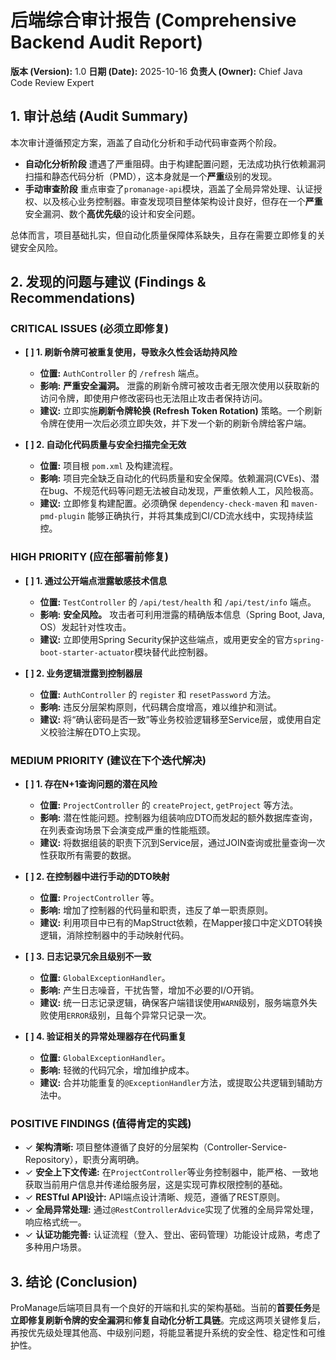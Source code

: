 # 后端综合审计报告 (Comprehensive Backend Audit Report)

**版本 (Version):** 1.0
**日期 (Date):** 2025-10-16
**负责人 (Owner):** Chief Java Code Review Expert

## 1. 审计总结 (Audit Summary)

本次审计遵循预定方案，涵盖了自动化分析和手动代码审查两个阶段。

- **自动化分析阶段** 遭遇了严重阻碍。由于构建配置问题，无法成功执行依赖漏洞扫描和静态代码分析（PMD），这本身就是一个**严重**级别的发现。
- **手动审查阶段** 重点审查了`promanage-api`模块，涵盖了全局异常处理、认证授权、以及核心业务控制器。审查发现项目整体架构设计良好，但存在一个**严重**安全漏洞、数个**高优先级**的设计和安全问题。

总体而言，项目基础扎实，但自动化质量保障体系缺失，且存在需要立即修复的关键安全风险。

## 2. 发现的问题与建议 (Findings & Recommendations)

### CRITICAL ISSUES (必须立即修复)

- **[ ] 1. 刷新令牌可被重复使用，导致永久性会话劫持风险**
  - **位置:** `AuthController` 的 `/refresh` 端点。
  - **影响:** **严重安全漏洞。** 泄露的刷新令牌可被攻击者无限次使用以获取新的访问令牌，即使用户修改密码也无法阻止攻击者保持访问。
  - **建议:** 立即实施**刷新令牌轮换 (Refresh Token Rotation)** 策略。一个刷新令牌在使用一次后必须立即失效，并下发一个新的刷新令牌给客户端。

- **[ ] 2. 自动化代码质量与安全扫描完全无效**
  - **位置:** 项目根 `pom.xml` 及构建流程。
  - **影响:** 项目完全缺乏自动化的代码质量和安全保障。依赖漏洞(CVEs)、潜在bug、不规范代码等问题无法被自动发现，严重依赖人工，风险极高。
  - **建议:** 立即修复构建配置。必须确保 `dependency-check-maven` 和 `maven-pmd-plugin` 能够正确执行，并将其集成到CI/CD流水线中，实现持续监控。

### HIGH PRIORITY (应在部署前修复)

- **[ ] 1. 通过公开端点泄露敏感技术信息**
  - **位置:** `TestController` 的 `/api/test/health` 和 `/api/test/info` 端点。
  - **影响:** **安全风险。** 攻击者可利用泄露的精确版本信息（Spring Boot, Java, OS）发起针对性攻击。
  - **建议:** 立即使用Spring Security保护这些端点，或用更安全的官方`spring-boot-starter-actuator`模块替代此控制器。

- **[ ] 2. 业务逻辑泄露到控制器层**
  - **位置:** `AuthController` 的 `register` 和 `resetPassword` 方法。
  - **影响:** 违反分层架构原则，代码耦合度增高，难以维护和测试。
  - **建议:** 将“确认密码是否一致”等业务校验逻辑移至Service层，或使用自定义校验注解在DTO上实现。

### MEDIUM PRIORITY (建议在下个迭代解决)

- **[ ] 1. 存在N+1查询问题的潜在风险**
  - **位置:** `ProjectController` 的 `createProject`, `getProject` 等方法。
  - **影响:** 潜在性能问题。控制器为组装响应DTO而发起的额外数据库查询，在列表查询场景下会演变成严重的性能瓶颈。
  - **建议:** 将数据组装的职责下沉到Service层，通过JOIN查询或批量查询一次性获取所有需要的数据。

- **[ ] 2. 在控制器中进行手动的DTO映射**
  - **位置:** `ProjectController` 等。
  - **影响:** 增加了控制器的代码量和职责，违反了单一职责原则。
  - **建议:** 利用项目中已有的MapStruct依赖，在Mapper接口中定义DTO转换逻辑，消除控制器中的手动映射代码。

- **[ ] 3. 日志记录冗余且级别不一致**
  - **位置:** `GlobalExceptionHandler`。
  - **影响:** 产生日志噪音，干扰告警，增加不必要的I/O开销。
  - **建议:** 统一日志记录逻辑，确保客户端错误使用`WARN`级别，服务端意外失败使用`ERROR`级别，且每个异常只记录一次。

- **[ ] 4. 验证相关的异常处理器存在代码重复**
  - **位置:** `GlobalExceptionHandler`。
  - **影响:** 轻微的代码冗余，增加维护成本。
  - **建议:** 合并功能重复的`@ExceptionHandler`方法，或提取公共逻辑到辅助方法中。

### POSITIVE FINDINGS (值得肯定的实践)

- ✓ **架构清晰:** 项目整体遵循了良好的分层架构（Controller-Service-Repository），职责分离明确。
- ✓ **安全上下文传递:** 在`ProjectController`等业务控制器中，能严格、一致地获取当前用户信息并传递给服务层，这是实现可靠权限控制的基础。
- ✓ **RESTful API设计:** API端点设计清晰、规范，遵循了REST原则。
- ✓ **全局异常处理:** 通过`@RestControllerAdvice`实现了优雅的全局异常处理，响应格式统一。
- ✓ **认证功能完善:** 认证流程（登入、登出、密码管理）功能设计成熟，考虑了多种用户场景。

## 3. 结论 (Conclusion)

ProManage后端项目具有一个良好的开端和扎实的架构基础。当前的**首要任务**是**立即修复刷新令牌的安全漏洞**和**修复自动化分析工具链**。完成这两项关键修复后，再按优先级处理其他高、中级别问题，将能显著提升系统的安全性、稳定性和可维护性。